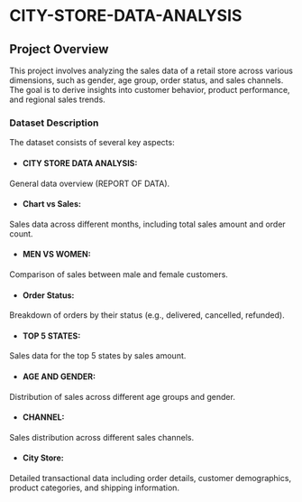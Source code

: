 # CITY-STORE-DATA-ANALYSIS

## Project Overview

This project involves analyzing the sales data of a retail store across various dimensions, such as gender, age group, order status, and sales channels. The goal is to derive insights into customer behavior, product performance, and regional sales trends.

### Dataset Description

The dataset consists of several key aspects:

- #### CITY STORE DATA ANALYSIS:
General data overview (REPORT OF DATA).
  
- #### Chart vs Sales:
Sales data across different months, including total sales amount and order count.

- #### MEN VS WOMEN:
Comparison of sales between male and female customers.

- #### Order Status:
Breakdown of orders by their status (e.g., delivered, cancelled, refunded).

- #### TOP 5 STATES:
Sales data for the top 5 states by sales amount.

- #### AGE AND GENDER:
Distribution of sales across different age groups and gender.

- #### CHANNEL:
Sales distribution across different sales channels.

- #### City Store:
Detailed transactional data including order details, customer demographics, product categories, and shipping information.
